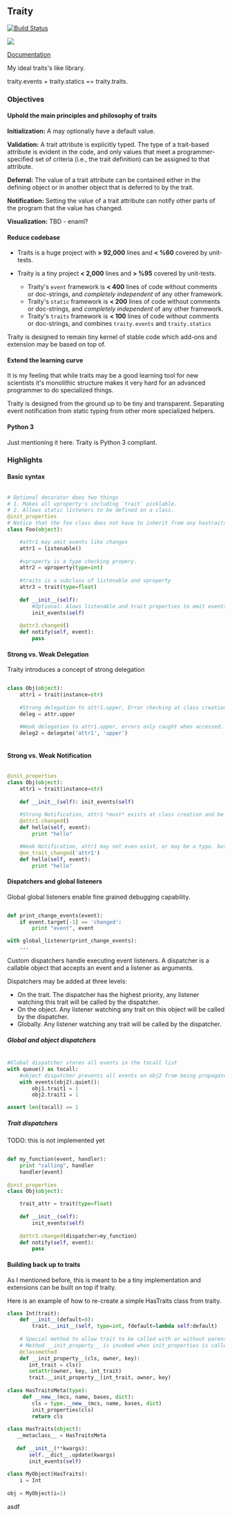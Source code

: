 ## Traity

[![Build Status](https://travis-ci.org/srossross/traity.png)](https://travis-ci.org/srossross/traity)

<a class="foo" href="github-mac://openRepo/https://github.com/Anaconda-Platform/anaconda-build">
  <img src="https://img.shields.io/badge/Brackish-▶_Run_with_Brackish-green.svg?style=flat-square"/>
</a>

[Documentation](https://traity.readthedocs.org)

My ideal traits's like library.

traity.events + traity.statics == traity.traits.  

### Objectives

#### Uphold the main principles and philosophy of traits 

**Initialization:**
    A may optionally have a default value.
    
**Validation:**
    A trait attribute is explicitly typed. 
    The type of a trait-based attribute is evident in the code, and only values that meet a programmer-specified set of criteria (i.e., the trait definition) can be assigned to that attribute. 
    
**Deferral:**
    The value of a trait attribute can be contained either in the defining object or in another object that is deferred to by the trait.
    
**Notification:**
    Setting the value of a trait attribute can notify other parts of the program that the value has changed.
    
**Visualization:**
    TBD - enaml?

#### Reduce codebase

* Traits is a huge project with **> 92,000** lines and **< %60** covered by unit-tests.
    
* Traity is a tiny project **< 2,000** lines and **> %95** covered by unit-tests.
    * Traity's `event` framework is **< 400** lines of code without comments or doc-strings, and *completely independent* of any other framework.
    * Traity's `static` framework is **< 200** lines of code without comments or doc-strings, and *completely independent* of any other framework.
    * Traity's `traits` framework is **< 100** lines of code without comments or doc-strings, and combines `traity.events` and `traity.statics`
    
Traity is designed to remain tiny kernel of stable code which add-ons and extension may be based on top of.

#### Extend the learning curve

It is my feeling that while traits may be a good learning tool for new scientists it's monolithic structure makes it very hard for an advanced programmer to do specialized things. 

Traity is designed from the ground up to be tiny and transparent. Separating event notification from static typing from other more specialized helpers.

#### Python 3

Just mentioning it here. Traity is Python 3 compliant.

### Highlights

#### Basic syntax

```python

# Optional decorator does two things
# 1. Makes all vproperty's including `trait` picklable. 
# 2. Allows static listeners to be defined on a class.
@init_properties
# Notice that the foo class does not have to inherit from any hastraits base class.
class Foo(object):

    #attr1 may emit events like changes  
    attr1 = listenable()
    
    #vproperty is a type checking propery.  
    attr2 = vproperty(type=int)
    
    #traits is a subclass of listenable and vproperty
    attr3 = trait(type=float)
    
    def __init__(self):
        #Optional: Alows listenable and trait properties to emit events. 
        init_events(self)  
    
    @attr3.changed()
    def notify(self, event):
        pass
```

#### Strong vs. Weak Delegation

Traity introduces a concept of strong delegation
```python

class Obj(object):
    attr1 = trait(instance=str)
    
    #Strong delegation to attr1.upper, Error checking at class creation.
    deleg = attr.upper
    
    #Weak delegation to attr1.upper, errors only caught when accessed.
    deleg2 = delegate('attr1', 'upper')
    
```


#### Strong vs. Weak Notification

```python

@init_properties
class Obj(object):
    attr1 = trait(instance=str)
    
    def __init__(self): init_events(self)
    
    #Strong Notification, attr1 *must* exists at class creation and be a litstenable trait.
    @attr1.changed()
    def hello(self, event):
        print "hello"

    #Weak Notification, attr1 may not even exist, or may be a typo. but no error will ever be raised
    @on_trait_changed('attr1')
    def hello(self, event):
        print "hello"

```
#### Dispatchers and global listeners

Global global listeners enable fine grained debugging capability.

```python

def print_change_events(event):
    if event.target[-1] == 'changed':
        print "event", event

with global_listener(print_change_events):
    ...

```

Custom dispatchers handle executing event listeners. A dispatcher is a callable object that accepts an
event and a listener as arguments.

Dispatchers may be added at three levels:

 * On the trait. The dispatcher has the highest priority, any listener watching this trait will be called by the dispatcher.
 * On the object. Any listener watching any trait on this object will be called by the dispatcher.
 * Globally. Any listener watching any trait will be called by the dispatcher.

##### Global and object dispatchers


```python

#Global dispatcher stores all events in the tocall list
with queue() as tocall: 
    #object dispatcher prevents all events on obj2 from being propagated
    with events(obj2).quiet():
        obj1.trait1 = 1
        obj2.trait1 = 1

assert len(tocall) == 1
```

##### Trait dispatchers

TODO: this is not implemented yet

```python

def my_function(event, handler):
    print "calling", handler
    handler(event)
     
@init_properties
class Obj(object):

    trait_attr = trait(type=float)
    
    def __init__(self):
        init_events(self)  
    
    @attr3.changed(dispatcher=my_function)
    def notify(self, event):
        pass

```

#### Building back up to traits

As I mentioned before, this is meant to be a tiny implementation and extensions can be built on top if traity. 

Here is an example of how to re-create a simple HasTraits class from traity.

```python
class Int(trait):
    def __init__(default=0):
        trait.__init__(self, type=int, fdefault=lambda self:default)
    
    # Special method to allow trait to be called with or without parens '()'
    # Method __init_property__ is invoked when init_properties is called
    @classmethod
    def __init_property__(cls, owner, key):
       int_trait = cls()
       setattr(owner, key, int_trait)
       trait.__init_property__(int_trait, owner, key)
    
class HasTraitsMeta(type):
     def __new__(mcs, name, bases, dict):
        cls = type.__new__(mcs, name, bases, dict)
        init_properties(cls)
        return cls
     
class HasTraits(object):
   __metaclass__ = HasTraitsMeta
   
   def __init__(**kwargs):
       self.__dict__.update(kwargs)
       init_events(self)
       
class MyObject(HasTraits):
    i = Int
    
obj = MyObject(i=1)
```

asdf
